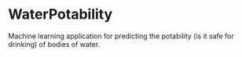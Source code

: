 # WaterPotability
Machine learning application for predicting the potability (is it safe for drinking) of bodies of water. 
